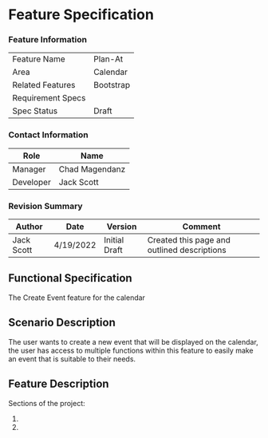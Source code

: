 # Feature Specification

### Feature Information
|||
|---|---|
|Feature Name|Plan-At|
|Area|Calendar|
|Related Features|Bootstrap|
|Requirement Specs|
|Spec Status|Draft|

### Contact Information
|Role|Name|
|---|---|
|Manager|Chad Magendanz|
|Developer|Jack Scott|


### Revision Summary
|Author|Date|Version|Comment|
|---|---|---|---|
|Jack Scott|4/19/2022|Initial Draft|Created this page and outlined descriptions|

## Functional Specification
The Create Event feature for the calendar

## Scenario Description

The user wants to create a new event that will be displayed on the calendar, the user has access to multiple functions within this feature to easily make an event that is suitable to their needs.

## Feature Description
Sections of the project:

1. 
2. 
